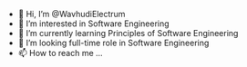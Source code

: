 - 👋 Hi, I’m @WavhudiElectrum
- 👀 I’m interested in Software Engineering
- 🌱 I’m currently learning Principles of Software Engineering
- 💞️ I’m looking full-time role in Software Engineering
- 📫 How to reach me ...

<!---
WavhudiElectrum/WavhudiElectrum is a ✨ special ✨ repository because its `README.md` (this file) appears on your GitHub profile.
You can click the Preview link to take a look at your changes.
--->
